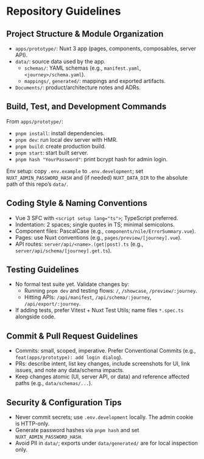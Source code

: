 # Repository Guidelines

## Project Structure & Module Organization

- `apps/prototype/`: Nuxt 3 app (pages, components, composables, server API).
- `data/`: source data used by the app.
  - `schemas/`: YAML schemas (e.g., `manifest.yaml`, `<journey>/schema.yaml`).
  - `mappings/`, `generated/`: mappings and exported artifacts.
- `Documents/`: product/architecture notes and ADRs.

## Build, Test, and Development Commands

From `apps/prototype/`:

- `pnpm install`: install dependencies.
- `pnpm dev`: run local dev server with HMR.
- `pnpm build`: create production build.
- `pnpm start`: start built server.
- `pnpm hash "YourPassword"`: print bcrypt hash for admin login.

Env setup: copy `.env.example` to `.env.development`; set `NUXT_ADMIN_PASSWORD_HASH` and (if needed) `NUXT_DATA_DIR` to the absolute path of this repo’s `data/`.

## Coding Style & Naming Conventions

- Vue 3 SFC with `<script setup lang="ts">`; TypeScript preferred.
- Indentation: 2 spaces; single quotes in TS; minimal semicolons.
- Component files: PascalCase (e.g., `components/nile/ErrorSummary.vue`).
- Pages: use Nuxt conventions (e.g., `pages/preview/[journey].vue`).
- API routes: `server/api/<name>.(get|post).ts` (e.g., `server/api/schema/[journey].get.ts`).

## Testing Guidelines

- No formal test suite yet. Validate changes by:
  - Running `pnpm dev` and testing flows: `/`, `/showcase`, `/preview/:journey`.
  - Hitting APIs: `/api/manifest`, `/api/schema/:journey`, `/api/export/:journey`.
- If adding tests, prefer Vitest + Nuxt Test Utils; name files `*.spec.ts` alongside code.

## Commit & Pull Request Guidelines

- Commits: small, scoped, imperative. Prefer Conventional Commits (e.g., `feat(apps/prototype): add login dialog`).
- PRs: describe intent, list key changes, include screenshots for UI, link issues, and note any data/schema impacts.
- Keep changes atomic (UI, server API, or data) and reference affected paths (e.g., `data/schemas/...`).

## Security & Configuration Tips

- Never commit secrets; use `.env.development` locally. The admin cookie is HTTP-only.
- Generate password hashes via `pnpm hash` and set `NUXT_ADMIN_PASSWORD_HASH`.
- Avoid PII in `data/`; exports under `data/generated/` are for local inspection only.
